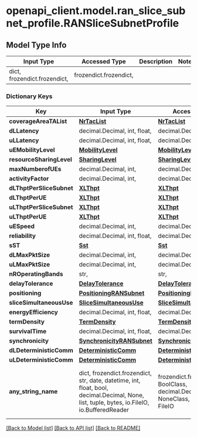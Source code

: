 # openapi_client.model.ran_slice_subnet_profile.RANSliceSubnetProfile

## Model Type Info
Input Type | Accessed Type | Description | Notes
------------ | ------------- | ------------- | -------------
dict, frozendict.frozendict,  | frozendict.frozendict,  |  | 

### Dictionary Keys
Key | Input Type | Accessed Type | Description | Notes
------------ | ------------- | ------------- | ------------- | -------------
**coverageAreaTAList** | [**NrTacList**](NrTacList.md) | [**NrTacList**](NrTacList.md) |  | [optional] 
**dLLatency** | decimal.Decimal, int, float,  | decimal.Decimal,  |  | [optional] 
**uLLatency** | decimal.Decimal, int, float,  | decimal.Decimal,  |  | [optional] 
**uEMobilityLevel** | [**MobilityLevel**](MobilityLevel.md) | [**MobilityLevel**](MobilityLevel.md) |  | [optional] 
**resourceSharingLevel** | [**SharingLevel**](SharingLevel.md) | [**SharingLevel**](SharingLevel.md) |  | [optional] 
**maxNumberofUEs** | decimal.Decimal, int,  | decimal.Decimal,  |  | [optional] 
**activityFactor** | decimal.Decimal, int,  | decimal.Decimal,  |  | [optional] 
**dLThptPerSliceSubnet** | [**XLThpt**](XLThpt.md) | [**XLThpt**](XLThpt.md) |  | [optional] 
**dLThptPerUE** | [**XLThpt**](XLThpt.md) | [**XLThpt**](XLThpt.md) |  | [optional] 
**uLThptPerSliceSubnet** | [**XLThpt**](XLThpt.md) | [**XLThpt**](XLThpt.md) |  | [optional] 
**uLThptPerUE** | [**XLThpt**](XLThpt.md) | [**XLThpt**](XLThpt.md) |  | [optional] 
**uESpeed** | decimal.Decimal, int,  | decimal.Decimal,  |  | [optional] 
**reliability** | decimal.Decimal, int, float,  | decimal.Decimal,  |  | [optional] 
**sST** | [**Sst**](Sst.md) | [**Sst**](Sst.md) |  | [optional] 
**dLMaxPktSize** | decimal.Decimal, int,  | decimal.Decimal,  |  | [optional] 
**uLMaxPktSize** | decimal.Decimal, int,  | decimal.Decimal,  |  | [optional] 
**nROperatingBands** | str,  | str,  |  | [optional] 
**delayTolerance** | [**DelayTolerance**](DelayTolerance.md) | [**DelayTolerance**](DelayTolerance.md) |  | [optional] 
**positioning** | [**PositioningRANSubnet**](PositioningRANSubnet.md) | [**PositioningRANSubnet**](PositioningRANSubnet.md) |  | [optional] 
**sliceSimultaneousUse** | [**SliceSimultaneousUse**](SliceSimultaneousUse.md) | [**SliceSimultaneousUse**](SliceSimultaneousUse.md) |  | [optional] 
**energyEfficiency** | decimal.Decimal, int, float,  | decimal.Decimal,  |  | [optional] 
**termDensity** | [**TermDensity**](TermDensity.md) | [**TermDensity**](TermDensity.md) |  | [optional] 
**survivalTime** | decimal.Decimal, int, float,  | decimal.Decimal,  |  | [optional] 
**synchronicity** | [**SynchronicityRANSubnet**](SynchronicityRANSubnet.md) | [**SynchronicityRANSubnet**](SynchronicityRANSubnet.md) |  | [optional] 
**dLDeterministicComm** | [**DeterministicComm**](DeterministicComm.md) | [**DeterministicComm**](DeterministicComm.md) |  | [optional] 
**uLDeterministicComm** | [**DeterministicComm**](DeterministicComm.md) | [**DeterministicComm**](DeterministicComm.md) |  | [optional] 
**any_string_name** | dict, frozendict.frozendict, str, date, datetime, int, float, bool, decimal.Decimal, None, list, tuple, bytes, io.FileIO, io.BufferedReader | frozendict.frozendict, str, BoolClass, decimal.Decimal, NoneClass, tuple, bytes, FileIO | any string name can be used but the value must be the correct type | [optional]

[[Back to Model list]](../../README.md#documentation-for-models) [[Back to API list]](../../README.md#documentation-for-api-endpoints) [[Back to README]](../../README.md)

